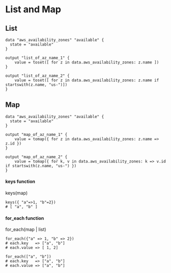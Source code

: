 # List and Map


## List
```code
data "aws_availability_zones" "available" {
  state = "available"
}

output "list_of_az_name_1" {
    value = toset([ for z in data.aws_availability_zones: z.name ])
}

output "list_of_az_name_2" {
    value = toset([ for z in data.aws_availability_zones: z.name if startswith(z.name, "us-")])
}
```

## Map
```code
data "aws_availability_zones" "available" {
  state = "available"
}

output "map_of_az_name_1" {
    value = tomap({ for z in data.aws_availability_zones: z.name => z.id })
}

output "map_of_az_name_2" {
    value = tomap({ for k, v in data.aws_availability_zones: k => v.id  if startswith(z.name, "us-") })
}
```

#### keys function
keys(map)

```code
keys({ "a"=>1, "b"=2})
# [ "a", "b" ]
```

#### for_each function
for_each(map | list)
```code
for_each({"a" => 1, "b" => 2})
# each.key   => ["a", "b"]
# each.value => [ 1, 2]

for_each(["a", "b"])
# each.key   => ["a", "b"]
# each.value => ["a", "b"]
```